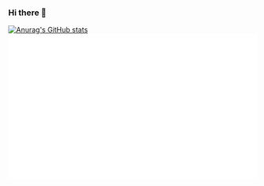 ### Hi there 👋

[![Anurag's GitHub stats](https://github-readme-stats.vercel.app/api?username=cygra)](https://github.com/anuraghazra/github-readme-stats)
![](https://raw.githubusercontent.com/Cygra/github-stats/master/generated/languages.svg#gh-light-mode-only)

<!--
**Cygra/Cygra** is a ✨ _special_ ✨ repository because its `README.md` (this file) appears on your GitHub profile.

Here are some ideas to get you started:

- 🔭 I’m currently working on ...
- 🌱 I’m currently learning ...
- 👯 I’m looking to collaborate on ...
- 🤔 I’m looking for help with ...
- 💬 Ask me about ...
- 📫 How to reach me: ...
- 😄 Pronouns: ...
- ⚡ Fun fact: ...
-->
